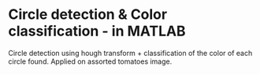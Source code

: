 # Circle detection & Color classification - in MATLAB
Circle detection using hough transform + classification of the color of each circle found.
Applied on assorted tomatoes image.
